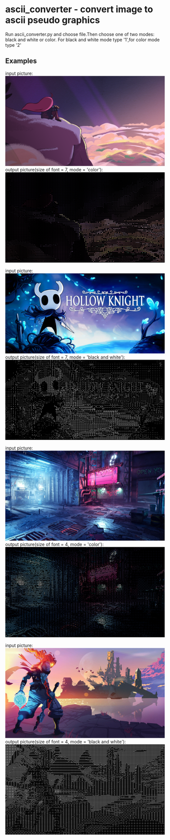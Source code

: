 # ascii_converter - convert image to ascii pseudo graphics

Run ascii_converter.py and choose file.Then choose one of two modes:
black and white or color. For black and white mode type '1',for color mode type '2'

## Examples

input picture: ![input](https://github.com/svorogaze/ascii_converter/blob/55e01caf1250f46f7b69e760fd92a72469b2b636/examples/input1.png?raw=True)
output picture(size of font = 7, mode = 'color'): ![result](https://github.com/svorogaze/ascii_converter/blob/7504ca7df0de0fedcc3983e5830f7a037471822e/examples/output1_preview.png?raw=True)

input picture: ![input](https://github.com/svorogaze/ascii_converter/blob/55e01caf1250f46f7b69e760fd92a72469b2b636/examples/input2.jpg?raw=True)
output picture(size of font = 7, mode = 'black  and white'): ![result](https://github.com/svorogaze/ascii_converter/blob/7504ca7df0de0fedcc3983e5830f7a037471822e/examples/output2_preview.png)

input picture: ![input](https://github.com/svorogaze/ascii_converter/blob/7504ca7df0de0fedcc3983e5830f7a037471822e/examples/input3.jpg)
output picture(size of font = 4, mode = 'color'): ![result](https://github.com/svorogaze/ascii_converter/blob/7504ca7df0de0fedcc3983e5830f7a037471822e/examples/output3_preview.png)

input picture: ![input](https://github.com/svorogaze/ascii_converter/blob/main/examples/input4.jpg)
output picture(size of font = 4, mode = 'black and white'): ![result](https://github.com/svorogaze/ascii_converter/blob/main/examples/output4_preview.png)
